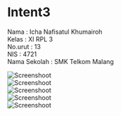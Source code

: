 # Intent3

Nama          : Icha Nafisatul Khumairoh <br>
Kelas         : XI RPL 3 <br>
No.urut       : 13 <br>
NIS           : 4721 <br>
Nama Sekolah  : SMK Telkom Malang <br>

![Screenshoot](https://github.com/ichanafisah/Intent3/blob/master/6.jpeg) <br>
![Screenshoot](https://github.com/ichanafisah/Intent3/blob/master/7.jpeg) <br>
![Screenshoot](https://github.com/ichanafisah/Intent3/blob/master/8.jpeg) <br>
![Screenshoot](https://github.com/ichanafisah/Intent3/blob/master/9.jpeg) <br>
![Screenshoot](https://github.com/ichanafisah/Intent3/blob/master/10.jpeg)
